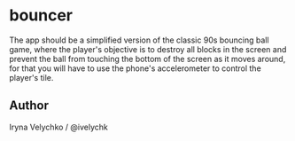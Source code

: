 # bouncer

The app should be a simplified version of the classic 90s bouncing ball game, where the player's objective is to destroy all blocks in the screen and prevent the ball from touching the bottom of the screen as it moves around, for that you will have to use the phone's accelerometer to control the player's tile.

## Author

Iryna Velychko / @ivelychk